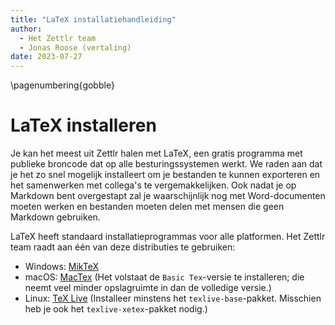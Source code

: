 ```yaml
---
title: "LaTeX installatiehandleiding"
author:
  - Het Zettlr team
  - Jonas Roose (vertaling)
date: 2023-07-27
---
```


\pagenumbering{gobble}

# LaTeX installeren

Je kan het meest uit Zettlr halen met LaTeX, een gratis programma met publieke broncode dat op alle besturingssystemen werkt. We raden aan dat je het zo snel mogelijk installeert om je bestanden te kunnen exporteren en het samenwerken met collega's te vergemakkelijken. Ook nadat je op Markdown bent overgestapt zal je waarschijnlijk nog met Word-documenten moeten werken en bestanden moeten delen met mensen die geen Markdown gebruiken.

LaTeX heeft standaard installatieprogrammas voor alle platformen. Het Zettlr team raadt aan één van deze distributies te gebruiken:

* Windows: [MikTeX](https://miktex.org/download)
* macOS: [MacTex](https://www.tug.org/mactex/morepackages.html) (Het volstaat de `Basic Tex`-versie te installeren; die neemt veel minder opslagruimte in dan de volledige versie.)
* Linux: [TeX Live](https://www.tug.org/texlive/) (Installeer minstens het `texlive-base`-pakket. Misschien heb je ook het `texlive-xetex`-pakket nodig.)
